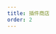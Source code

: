 ```yaml
---
title: 插件商店
order: 2
---
```


<script setup>
import  PluginStore  from '../../components/PluginStore.vue';
</script>

<PluginStore></PluginStore>
